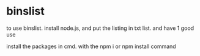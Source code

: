 # binslist

to use binslist. install node.js, and put the listing in txt list. and have 1 good use

install the packages in cmd. with the npm i or npm install command
